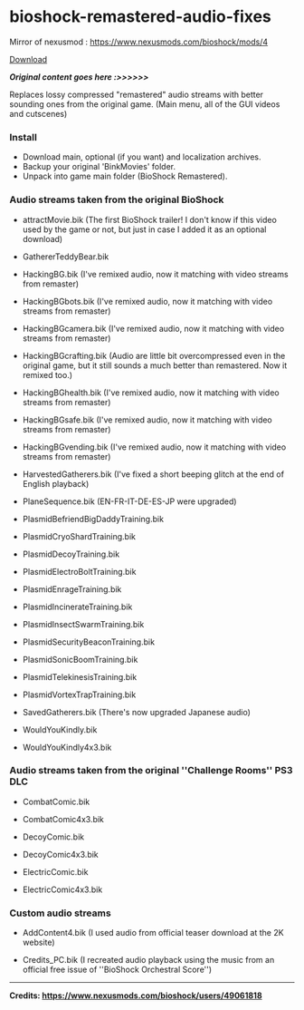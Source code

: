 # bioshock-remastered-audio-fixes
Mirror of nexusmod : https://www.nexusmods.com/bioshock/mods/4

[Download](https://github.com/palaashatri/bioshock-remastered-audio-fixes/releases/tag/audio)

_**Original content goes here :>>>>>>**_


Replaces lossy compressed "remastered" audio streams with better sounding ones from the original game.
(Main menu, all of the GUI videos and cutscenes)

### Install

- Download main, optional (if you want) and localization archives.
- Backup your original 'BinkMovies' folder.
- Unpack into game main folder (BioShock Remastered).

### Audio streams taken from the original BioShock

- attractMovie.bik (The first BioShock trailer! I don't know if this video used by the game or not, but just in case I added it as an optional download)

- GathererTeddyBear.bik

- HackingBG.bik (I've remixed audio, now it matching with video streams from remaster)

- HackingBGbots.bik (I've remixed audio, now it matching with video streams from remaster)

- HackingBGcamera.bik (I've remixed audio, now it matching with video streams from remaster)

- HackingBGcrafting.bik (Audio are little bit overcompressed even in the original game, but it still sounds a much better than remastered. Now it remixed too.)

- HackingBGhealth.bik (I've remixed audio, now it matching with video streams from remaster)

- HackingBGsafe.bik (I've remixed audio, now it matching with video streams from remaster)

- HackingBGvending.bik (I've remixed audio, now it matching with video streams from remaster)

- HarvestedGatherers.bik (I've fixed a short beeping glitch at the end of English playback)

- PlaneSequence.bik (EN-FR-IT-DE-ES-JP were upgraded)

- PlasmidBefriendBigDaddyTraining.bik

- PlasmidCryoShardTraining.bik

- PlasmidDecoyTraining.bik

- PlasmidElectroBoltTraining.bik

- PlasmidEnrageTraining.bik

- PlasmidIncinerateTraining.bik

- PlasmidInsectSwarmTraining.bik

- PlasmidSecurityBeaconTraining.bik

- PlasmidSonicBoomTraining.bik

- PlasmidTelekinesisTraining.bik

- PlasmidVortexTrapTraining.bik

- SavedGatherers.bik (There's now upgraded Japanese audio)

- WouldYouKindly.bik

- WouldYouKindly4x3.bik

### Audio streams taken from the original ''Challenge Rooms'' PS3 DLC

- CombatComic.bik
  
- CombatComic4x3.bik

- DecoyComic.bik

- DecoyComic4x3.bik

- ElectricComic.bik

- ElectricComic4x3.bik

### Custom audio streams

- AddContent4.bik (I used audio from official teaser download at the 2K website)

- Credits_PC.bik (I recreated audio playback using the music from an official free issue of ''BioShock Orchestral Score'')

<hr>

**Credits: https://www.nexusmods.com/bioshock/users/49061818**
